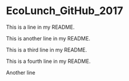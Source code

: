 
# EcoLunch_GitHub_2017

This is a line in my README.

This is another line in my README.

This is a third line in my README.

This is a fourth line in my README.

Another line

